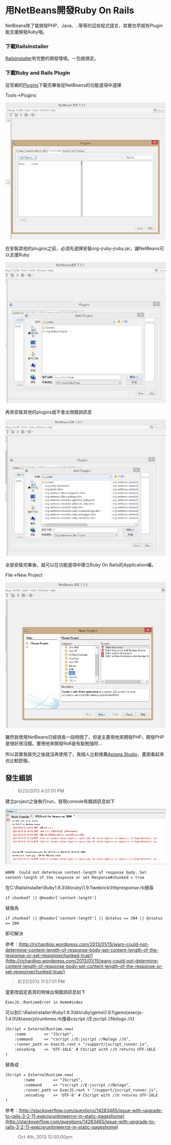 # 用NetBeans開發Ruby On Rails

NetBeans除了能開發PHP、Java、..等等的這些程式語言，其實也早就有Plugin能支援開發Ruby哦。

### 下載RailsInstaller

[RailsInstaller][]有完整的開發環境。一包就搞定。

### 下載Ruby and Rails Plugin

從官網的[Plugins][]下載完畢後從NetBeans的功能選項中選擇

Tools→Plugins

![plugins](/assets/ide/yong_netbeans_kai_fa_ruby_on_rails/netbeans-ror-plugin.PNG)

在安裝其他的plugins之前，必須先選擇安裝org-jruby-jruby.jar，讓NetBeans可以支援Ruby

![org-jruby-jruby.jar](/assets/ide/yong_netbeans_kai_fa_ruby_on_rails/netbeans-ror-plugin-1.PNG)

再來安裝其他的plugins就不會出現錯誤訊息

![Ruby and Rails plugins](/assets/ide/yong_netbeans_kai_fa_ruby_on_rails/netbeans-ror-plugin-2.PNG)

全部安裝完畢後，就可以在功能選項中建立Ruby On Rails的Application囉。

File→New Project

![New Project](/assets/ide/yong_netbeans_kai_fa_ruby_on_rails/image1.PNG)

雖然我使用NetBeans已經很長一段時間了，但是主要用他來開發PHP，開發PHP是很好用沒錯。要用他來開發RoR是有點勉強阿...

所以其實我裝完之後就沒再使用了，我個人比較推薦[Aptana Studio][]，畫面看起來也比較舒服。

## 發生錯誤

> 6/23/2013 4:57:01 PM 

建立project之後執行run，發現console有錯誤訊息如下

![](/assets/ide/netbeans_consolezhong_wen_luan_ma_jie_jue_fang_fa/netbeans_problem.png)

```
WARN  Could not determine content-length of response body. Set content-length of the response or set Response#chunked = true
```

在C:\RailsInstaller\Ruby1.9.3\lib\ruby\1.9.1\webrick\httpresponse.rb搜尋

```
if chunked? || @header['content-length']
```

替換為

```
if chunked? || @header['content-length'] || @status == 304 || @status == 204
```

即可解決

參考：[http://richardjoo.wordpress.com/2013/01/15/warn-could-not-determine-content-length-of-response-body-set-content-length-of-the-response-or-set-responsechunked-true/](http://richardjoo.wordpress.com/2013/01/15/warn-could-not-determine-content-length-of-response-body-set-content-length-of-the-response-or-set-responsechunked-true/)

> 6/23/2013 11:57:01 PM 

當更改固定首頁的時候出現錯誤訊息如下

```
ExecJS::RuntimeError in Home#index
```

可以到C:\RailsInstaller\Ruby1.9.3\lib\ruby\gems\1.9.1\gems\execjs-1.4.0\lib\execjs\runtimes.rb搜尋cscript //E:jscript //Nologo //U

```
JScript = ExternalRuntime.new(
	:name        => "JScript",
	:command     => "cscript //E:jscript //Nologo //U",
	:runner_path => ExecJS.root + "/support/jscript_runner.js",
	:encoding    => 'UTF-16LE' # CScript with //U returns UTF-16LE
)
```

替換成

```
JScript = ExternalRuntime.new(
		:name        => "JScript",
		:command     => "cscript //E:jscript //Nologo",
		:runner_path => ExecJS.root + "/support/jscript_runner.js",
		:encoding    => 'UTF-8' # CScript with //U returns UTF-16LE
)
```

參考：[http://stackoverflow.com/questions/14283465/issue-with-upgrade-to-rails-3-2-11-execjsruntimeerror-in-static-pageshome](http://stackoverflow.com/questions/14283465/issue-with-upgrade-to-rails-3-2-11-execjsruntimeerror-in-static-pageshome)

[RailsInstaller]: http://railsinstaller.org/
[Plugins]: http://plugins.netbeans.org/plugin/38549/ruby-and-rails
[Aptana Studio]: http://www.aptana.com/

> Oct 4th, 2013 12:00:00pm